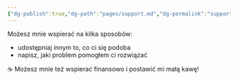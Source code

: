 ```yaml
---
{"dg-publish":true,"dg-path":"pages/support.md","dg-permalink":"support","permalink":"/support/"}
---
```



Możesz mnie wspierać na kilka sposobów:

- udostępniaj innym to, co ci się podoba
- napisz, jaki problem pomogłem ci rozwiązać

☕️ Możesz mnie też wspierać finansowo i postawić mi małą kawę!

<script type='text/javascript' src='https://storage.ko-fi.com/cdn/widget/Widget_2.js'></script><script type='text/javascript'>kofiwidget2.init('postaw mi kawę', '#3aa99f', 'Z8Z3SIDTE');kofiwidget2.draw();</script> 
